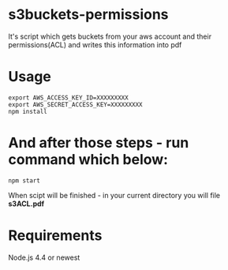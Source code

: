 s3buckets-permissions
======

It's script which gets buckets from your aws account and their permissions(ACL) and writes this information into pdf

Usage
=====
    export AWS_ACCESS_KEY_ID=XXXXXXXXX
    export AWS_SECRET_ACCESS_KEY=XXXXXXXXX
    npm install

And after those steps - run command which below: 
====
    npm start

When scipt will be finished - in your current directory you will file **s3ACL.pdf**

Requirements
============

Node.js 4.4 or newest